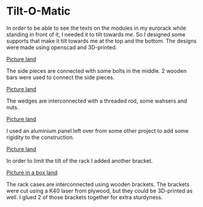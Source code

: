 # Tilt-O-Matic

In order to be able to see the texts on the modules in my eurorack while standing in front of it, I needed it to tilt towards me.
So I designed some supports that make it tilt towards me at the top and the bottom.
The designs were made using openscad and 3D-printed.

[Picture land](fotos/20240226_212751_scaled.jpg  "wedge")

The side pieces are connected with some bolts in the middle.
2 wooden bars were used to connect the side pieces.

[Picture land](fotos/20240227_104446_scaled.jpg  "side pieces assembled")

The wedges are interconnected with a threaded rod, some wahsers and nuts.

[Picture land](fotos/20240227_105215_scaled.jpg  "")

I used an aluminium panel left over from some other project to add some rigidity to the construction.

[Picture land](fotos/20240227_174701_scaled.jpg "added some more rigidity")

In order to limit the tilt of the rack I added another bracket.

[Picture in a box land](fotos/20240228_210111_scaled.jpg "added bracket")

The rack cases are interconnected using wooden brackets.
The brackets were cut using a K40 laser from plywood, but they could be 3D-printed as well. 
I glued 2 of those brackets together for extra sturdyness.